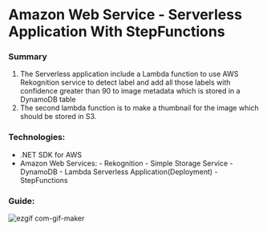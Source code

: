 # Amazon Web Service - Serverless Application With StepFunctions
### Summary
1.	The Serverless application include a Lambda function to use AWS Rekognition service to detect label and add all those labels with confidence greater than 90 to image metadata 
which is stored in a DynamoDB table
2.	The second lambda function is to make a thumbnail for the image which should be stored in S3. 

### Technologies:
- .NET SDK for AWS
- Amazon Web Services:
      - Rekognition
      - Simple Storage Service
      - DynamoDB
      - Lambda Serverless Application(Deployment)
      - StepFunctions

### Guide:
![ezgif com-gif-maker](https://user-images.githubusercontent.com/39202933/70865351-99582680-1f2a-11ea-9a3f-e59f2bcae7b9.gif)

